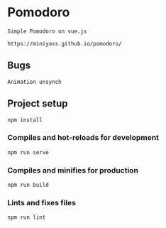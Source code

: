 # Pomodoro
```
Simple Pomodoro on vue.js

https://miniyass.github.io/pomodoro/
```
## Bugs
```
Animation unsynch
```
## Project setup
```
npm install
```

### Compiles and hot-reloads for development
```
npm run serve
```

### Compiles and minifies for production
```
npm run build
```

### Lints and fixes files
```
npm run lint
```

